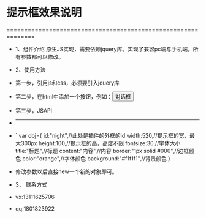 # 提示框效果说明 #
==============================================================
+ 1、组件介绍
    原生JS实现，需要依赖jquery库。实现了兼容pc端与手机端。所有参数都可以修改。

+ 2、使用方法
+   第一步，引用js和css，必须要引入jquery库 
+   第二步，在html中添加一个按钮，例如：<button type="button" class="btn btn-primary">对话框</button>
+   第三步，JSAPI
+   ***
+ `	var obj={
		id:"night",//此处是插件的外框的id
		width:520,//提示框的宽，最大300px
		height:100,//提示框的高，高度不限
		fontsize:30,//字体大小
		title:"标题",//标题
		content:"内容",//内容
		border:"1px solid #000",//边框颜色
		color:"orange",//字体颜色
		background:"#f1f1f1",//背景颜色
	}
+   修改参数以后直接new一个新的对象即可。

+ 3、 联系方式
+   vx:13111625706
+   qq:1801823922 
